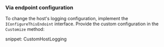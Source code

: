 ### Via endpoint configuration

To change the host's logging configuration, implement the `IConfigureThisEndoint` interface. Provide the custom configuration in the `Customize` method:

snippet: CustomHostLogging
